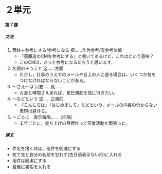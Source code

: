 # ２単元
#### 第７課
##### 文法
1. 簡体＋参考にする/参考になる 把……作为参考/有参考价值
    - 『燕醸造のCMを参考にする』と書いてあるけど，これはどいう意味？
    - このCMは，きっと参考になるだろうと思います。
2. 名詞の＋うえで 这……方面
    - ただし，仕事のうえでのメールや目上の人に送る場合は，いくつか気をつけなければならないことがある。
3. 〜さえ〜ば 只要……就……
    - お金と時間さえあれば，毎日演劇を見に行きたい。
4. 〜などという 这……之类的
    - 『こんにちは』『はじめまして』などという，メールの内容の分からない表現は避ける。
5. 〜ごとに　表示每隔……（间隔）
    - １年ごとに，売り上げの目標作って営業活動を頑張った。
##### 课文
- 件名を描く時は，用件を明確にする
- 宛て先と自分の名前を忘れず(古日语表示ない形)に入れる
- 用件は簡潔にする
- 最後に署名を入れる